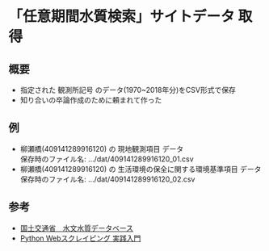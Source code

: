 # 「任意期間水質検索」サイトデータ 取得
## 概要
 - 指定された 観測所記号 のデータ(1970~2018年分)をCSV形式で保存
 - 知り合いの卒論作成のために頼まれて作った

## 例
 - 柳瀬橋(409141289916120) の 現地観測項目 データ  
    保存時のファイル名: .../dat/409141289916120_01.csv  
 - 柳瀬橋(409141289916120) の 生活環境の保全に関する環境基準項目 データ  
    保存時のファイル名: .../dat/409141289916120_02.csv  
 
 ## 参考
 - [国土交通省　水文水質データベース](http://www1.river.go.jp)  
 - [Python Webスクレイピング 実践入門](https://qiita.com/Azunyan1111/items/9b3d16428d2bcc7c9406)
 